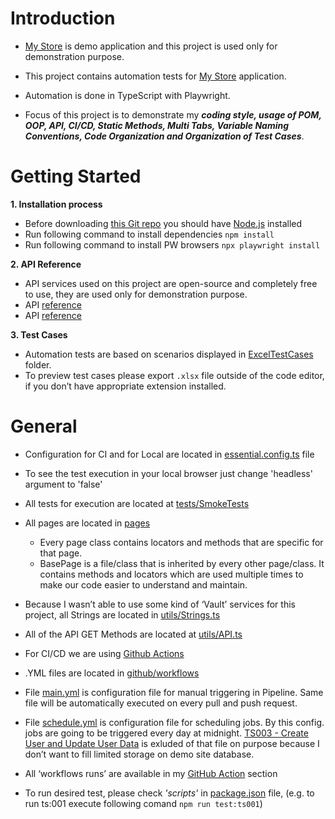 # Introduction

- [My Store](http://teststore.automationtesting.co.uk/) is demo application and this project is used only for demonstration purpose.
- This project contains automation tests for [My Store](http://teststore.automationtesting.co.uk/) application.
- Automation is done in TypeScript with Playwright.

- Focus of this project is to demonstrate my ***coding style, usage of POM, OOP, API, CI/CD, Static Methods, Multi Tabs, Variable Naming Conventions, Code Organization and Organization of Test Cases***.



# Getting Started

**1. Installation process**
- Before downloading [this Git repo](https://github.com/MareDz/mystoredemo) you should have [Node.js](https://nodejs.org/en/download) installed
- Run following command to install dependencies `npm install`
- Run following command to install PW browsers `npx playwright install`

**2. API Reference**
- API services used on this project are open-source and completely free to use, they are used only for demonstration purpose.
- API [reference](https://randomuser.me/)
- API [reference](https://baconipsum.com/json-api/)

**3. Test Cases**
- Automation tests are based on scenarios displayed in [ExcelTestCases](https://github.com/MareDz/mystoredemo/tree/main/ExcelTestCases) folder.
- To preview test cases please export `.xlsx` file outside of the code editor, if you don’t have appropriate extension installed.



# General 

- Configuration for CI and for Local are located in [essential.config.ts](https://github.com/MareDz/mystoredemo/blob/main/essential.config.ts) file
- To see the test execution in your local browser just change 'headless' argument to 'false'

- All tests for execution are located at [tests/SmokeTests](https://github.com/MareDz/mystoredemo/tree/main/tests/SmokeTests)

- All pages are located in [pages](https://github.com/MareDz/mystoredemo/tree/main/pages)
  - Every page class contains locators and methods that are specific for that page.
  - BasePage is a file/class that is inherited by every other page/class. It contains methods and locators which are used multiple times to make our code easier to understand and maintain.

 - Because I wasn’t able to use some kind of ‘Vault’ services for this project, all Strings are located in [utils/Strings.ts](https://github.com/MareDz/mystoredemo/blob/main/utils/Strings.ts)
 - All of the API GET Methods are located at [utils/API.ts](https://github.com/MareDz/mystoredemo/blob/main/utils/API.ts)

- For CI/CD we are using [Github Actions](https://docs.github.com/en/actions)
- .YML files are located in [github/workflows](https://github.com/MareDz/mystoredemo/tree/main/.github/workflows)
- File [main.yml](https://github.com/MareDz/mystoredemo/blob/main/.github/workflows/main.yml) is configuration file for manual triggering in Pipeline. Same file will be automatically executed on every pull and push request.
- File [schedule.yml](https://github.com/MareDz/mystoredemo/blob/main/.github/workflows/schedule.yml) is configuration file for scheduling jobs. By this config. jobs are going to be triggered every day at midnight. [TS003 - Create User and Update User Data](https://github.com/MareDz/mystoredemo/blob/main/tests/SmokeTests/CreateUserAndUpdateUserData.spec.ts) is exluded of that file on purpose because I don’t want to fill limited storage on demo site database. 
- All ‘workflows runs’ are available in my [GitHub Action](https://github.com/MareDz/mystoredemo/actions) section

- To run desired test, please check *'scripts'* in [package.json](https://github.com/MareDz/mystoredemo/blob/main/package.json) file, (e.g. to run ts:001 execute following comand `npm run test:ts001`)
